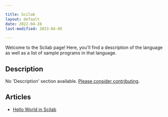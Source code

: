 ```yaml
---

title: Scilab
layout: default
date: 2022-04-28
last-modified: 2023-04-05

---
```


Welcome to the Scilab page! Here, you'll find a description of the language as well as a list of sample programs in that language.

## Description

No 'Description' section available. [Please consider contributing](https://github.com/TheRenegadeCoder/sample-programs-website).

## Articles

- [Hello World in Scilab](https://sampleprograms.io/projects/hello-world/scilab)